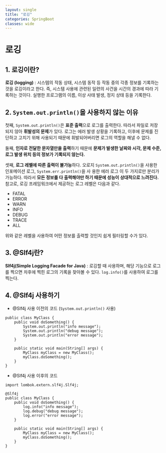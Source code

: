 ```yaml
---
layout: single
title: "로깅"
categories: SpringBoot
classes: wide
---
```


# 로깅

## 1. 로깅이란?

**로깅 (logging)** : 시스템의 작동 상태, 시스템 동작 등 작동 중의 각종 정보를 기록하는 것을 로깅이라고 한다. 즉, 시스템 사용에 관련된 일련의 사건을 시간의 경과에 따라 기록하는 것이다. 실행한 프로그램의 이름, 이상 사태 발생, 정지 상태 등을 기록한다.
	 
## 2. `System.out.println()`을 사용하지 않는 이유

첫째, `System.out.println()`은 **표준 출력**으로 로그를 출력한다. 따라서 파일로 저장되지 않아 **휘발성의 문제**가 있다.  로그는 에러 발생 상황을 기록하고, 이후에 문제를 진단하고 고치기 위해 사용되기 때문에 휘발되어버리면 로그의 역할을 해낼 수 없다.

둘째, **인자로 전달한 문자열만을 출력**하기 때문에 **문제가 발생한 날짜와 시각, 문제 수준, 로그 발생 위치 등의 정보가 기록되지 않는다.**

셋째, **로그 레벨에 따른 출력이 불가능**하다. 오로지 `System.out.println()`을 사용한 인포메이션 로그, `System.err.println()`을 사 용한 에러 로그 이 두 가지로만 분리가 가능하다. 따라서 **모든 정보를 다 출력해야만 하기 때문에 성능이 상대적으로 느려진다.**
참고로, 로깅 프레임워크에서 제공하는 로그 레벨은 다음과 같다. <br>
- FATAL
- ERROR
- WARN
- INFO
- DEBUG
- TRACE
- ALL

위와 같은 레벨을 사용하여 어떤 정보를 출력할 것인지 쉽게 필터링할 수가 있다.

## 3. @Slf4j란?
**Slf4j(Simple Logging Facade for Java)** : 로깅할 때 사용하며, 해당 기능으로 로그를 찍으면 차후에 찍힌 로그의 기록을 찾아볼 수 있다. `log.info()`를 사용하여 로그를 찍는다.

## 4. @Slf4j 사용하기

- @Slf4j  사용 이전의 코드 (`System.out.println()` 사용)

```
public class MyClass {
    public void doSomething() {
        System.out.println("info message");
        System.out.println("debug message");
        System.out.println("error message");
    }

    public static void main(String[] args) {
        MyClass myClass = new MyClass();
        myClass.doSomething();
    }
}

```

- @Slf4j  사용 이후의 코드

```
import lombok.extern.slf4j.Slf4j;

@Slf4j
public class MyClass {
    public void doSomething() {
        log.info("info message");
        log.debug("debug message");
        log.error("error message");
    }

    public static void main(String[] args) {
        MyClass myClass = new MyClass();
        myClass.doSomething();
    }
}
```
